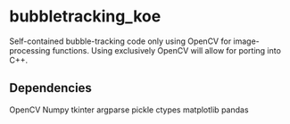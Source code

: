 # bubbletracking_koe

Self-contained bubble-tracking code only using OpenCV for image-processing functions.
Using exclusively OpenCV will allow for porting into C++.

## Dependencies

OpenCV
Numpy
tkinter
argparse
pickle
ctypes
matplotlib
pandas 
